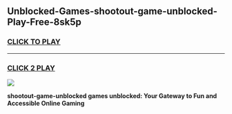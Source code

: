 
## Unblocked-Games-shootout-game-unblocked-Play-Free-8sk5p
<h3>
<a href="https://premium76.site?title=shootout-game-unblocked&ref=23A">CLICK TO PLAY</a></h3>
<hr>

<h3>
<a href="https://premium76.site?title=shootout-game-unblocked&ref=23A">CLICK 2 PLAY</a>
  
</h3>

<a href="https://premium76.site?title=shootout-game-unblocked&ref=23A"><img src="https://clearcache.store/games.png"></a>


**shootout-game-unblocked games unblocked: Your Gateway to Fun and Accessible Online Gaming**
